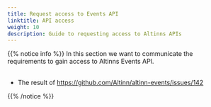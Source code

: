 ```yaml
---
title: Request access to Events API
linktitle: API access
weight: 10
description: Guide to requesting access to Altinns APIs
---
```




{{% notice info %}}
In this section we want to communicate the requirements to gain access to Altinns Events API.  </br> </br>
- The result of https://github.com/Altinn/altinn-events/issues/142

{{% /notice %}}
